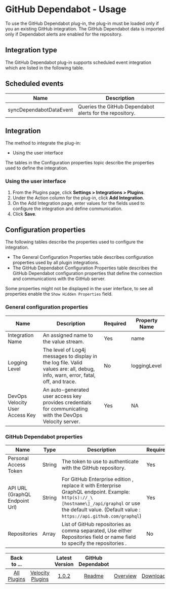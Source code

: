 
# GitHub Dependabot - Usage

To use the GitHub Dependabot plug-in, the plug-in must be loaded only if you an existing GitHub integration. The GitHub Dependabot data is imported only if Dependabot alerts are enabled for the repository.

## Integration type

The GitHub Dependabot plug-in supports scheduled event integration which are listed in the following table.

## Scheduled events

|Name|Description|
|---|---|
|syncDependabotDataEvent|Queries the GitHub Dependabot alerts for the repository.|

## Integration
The method to integrate the plug-in:

- Using the user interface

The tables in the Configuration properties topic describe the properties used to define the integration.

### Using the user interface
1. From the Plugins page, click **Settings > Integrations > Plugins**.
2. Under the Action column for the plug-in, click **Add Integration**.
3. On the Add Integration page, enter values for the fields used to configure the integration and define communication.
4. Click **Save**.

## Configuration properties

The following tables describe the properties used to configure the integration.

- The General Configuration Properties table describes configuration properties used by all plugin integrations.
- The GitHub Dependabot Configuration Properties table describes the GitHub Dependabot configuration properties that define the connection and communications with the GitHub server.

Some properties might not be displayed in the user interface, to see all properties enable the `Show Hidden Properties` field.

### General configuration properties

| Name             | Description                                                                                                                             | Required | Property Name |
| ---------------- | --------------------------------------------------------------------------------------------------------------------------------------- | -------- | ------------- |
| Integration Name | An assigned name to the value stream.                                                                                                   | Yes      | name          |
| Logging Level    | The level of Log4j messages to display in the log file. Valid values are: all, debug, info, warn, error, fatal, off, and trace.         | No       | loggingLevel  |
| DevOps Velocity User Access Key|An auto-generated user access key provides credentials for communicating with the DevOps Velocity server.                |Yes       |NA             |

### GitHub Dependabot properties

| Name                           | Type   | Description                                                                                                                                                                                          | Required |
| ------------------------------ | ------ | ---------------------------------------------------------------------------------------------------------------------------------------------------------------------------------------------------- | -------- |
| Personal Access Token          | String | The token to use to authenticate with the GitHub repository.                                                                                                                                         | Yes      |
| API URL (GraphQL Endpoint Url) | String | For GitHub Enterprise edition , replace it with Enterprise GraphQL endpoint. Example: `http(s)://_\[hostname\]_/api/graphql` or use the default value. (Default value :  `https://api.github.com/graphql`) | Yes      |
| Repositories                   | Array  | List of GitHub repositories as comma separated, Use either Repositories field or name field to specify the repositories .                                                                            | No       |


|Back to ...||Latest Version|GitHub Dependabot |||
| :---: | :---: | :---: | :---: | :---: | :---: |
|[All Plugins](../../index.md)|[Velocity Plugins](../README.md)|[1.0.2](https://raw.githubusercontent.com/UrbanCode/IBM-UCV-PLUGINS/main/files/ucv-ext-dependabot/ucv-ext-dependabot%3A1.0.2.tar.7z.001)|[Readme](README.md)|[Overview](overview.md)|[Downloads](downloads.md)|
